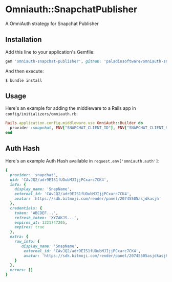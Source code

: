 # Omniauth::SnapchatPublisher

A OmniAuth strategy for Snapchat Publisher

## Installation

Add this line to your application's Gemfile:

```ruby
gem 'omniauth-snapchat-publisher', github: 'paladinsoftware/omniauth-snapchat-publisher'
```

And then execute:

    $ bundle install

## Usage

Here's an example for adding the middleware to a Rails app in `config/initializers/omniauth.rb`:

```ruby
Rails.application.config.middleware.use OmniAuth::Builder do
  provider :snapchat, ENV["SNAPCHAT_CLIENT_ID"], ENV["SNAPCHAT_CLIENT_SECRET"], scope: ENV["SNAPCHAT_SCOPES"], setup: true
end
```

## Auth Hash

Here's an example Auth Hash available in `request.env['omniauth.auth']`:

```ruby
{
  provider: 'snapchat',
  uid: 'CAvJQ2/adr9EIS1fUOubMJIjjPCxarc7CK4',
  info: {
    display_name: 'SnapName',
    external_id: 'CAvJQ2/adr9EIS1fUOubMJIjjPCxarc7CK4',
    avatar: 'https://sdk.bitmoji.com/render/panel/20745505asjdkasjh'
  },
  credentials: {
    token: 'ABCDEF...',
    refresh_token: 'XYZAKJS...',
    expires_at: 1321747205,
    expires: true
  },
  extra: {
    raw_info: {
       display_name: 'SnapName',
        external_id: 'CAvJQ2/adr9EIS1fUOubMJIjjPCxarc7CK4',
        avatar: 'https://sdk.bitmoji.com/render/panel/20745505asjdkasjh'
    }
  },
  errors: []
}

```
